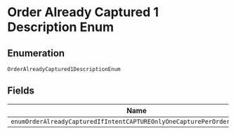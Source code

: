 
# Order Already Captured 1 Description Enum

## Enumeration

`OrderAlreadyCaptured1DescriptionEnum`

## Fields

| Name |
|  --- |
| `enumOrderAlreadyCapturedIfIntentCAPTUREOnlyOneCapturePerOrderIsAllowed` |

